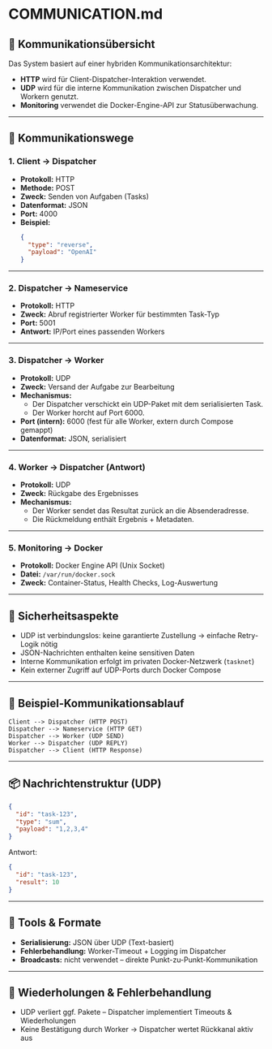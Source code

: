 # COMMUNICATION.md

## 📡 Kommunikationsübersicht

Das System basiert auf einer hybriden Kommunikationsarchitektur:
- **HTTP** wird für Client-Dispatcher-Interaktion verwendet.
- **UDP** wird für die interne Kommunikation zwischen Dispatcher und Workern genutzt.
- **Monitoring** verwendet die Docker-Engine-API zur Statusüberwachung.

---

## 🔗 Kommunikationswege

### 1. Client → Dispatcher
- **Protokoll:** HTTP
- **Methode:** POST
- **Zweck:** Senden von Aufgaben (Tasks)
- **Datenformat:** JSON
- **Port:** 4000
- **Beispiel:**
  ```json
  {
    "type": "reverse",
    "payload": "OpenAI"
  }
  ```

---

### 2. Dispatcher → Nameservice
- **Protokoll:** HTTP
- **Zweck:** Abruf registrierter Worker für bestimmten Task-Typ
- **Port:** 5001
- **Antwort:** IP/Port eines passenden Workers

---

### 3. Dispatcher → Worker
- **Protokoll:** UDP
- **Zweck:** Versand der Aufgabe zur Bearbeitung
- **Mechanismus:**
  - Der Dispatcher verschickt ein UDP-Paket mit dem serialisierten Task.
  - Der Worker horcht auf Port 6000.
- **Port (intern):** 6000 (fest für alle Worker, extern durch Compose gemappt)
- **Datenformat:** JSON, serialisiert

---

### 4. Worker → Dispatcher (Antwort)
- **Protokoll:** UDP
- **Zweck:** Rückgabe des Ergebnisses
- **Mechanismus:**
  - Der Worker sendet das Resultat zurück an die Absenderadresse.
  - Die Rückmeldung enthält Ergebnis + Metadaten.

---

### 5. Monitoring → Docker
- **Protokoll:** Docker Engine API (Unix Socket)
- **Datei:** `/var/run/docker.sock`
- **Zweck:** Container-Status, Health Checks, Log-Auswertung

---

## 🔐 Sicherheitsaspekte

- UDP ist verbindungslos: keine garantierte Zustellung → einfache Retry-Logik nötig
- JSON-Nachrichten enthalten keine sensitiven Daten
- Interne Kommunikation erfolgt im privaten Docker-Netzwerk (`tasknet`)
- Kein externer Zugriff auf UDP-Ports durch Docker Compose

---

## 🧪 Beispiel-Kommunikationsablauf

```plaintext
Client --> Dispatcher (HTTP POST)
Dispatcher --> Nameservice (HTTP GET)
Dispatcher --> Worker (UDP SEND)
Worker --> Dispatcher (UDP REPLY)
Dispatcher --> Client (HTTP Response)
```

---

## 📦 Nachrichtenstruktur (UDP)

```json
{
  "id": "task-123",
  "type": "sum",
  "payload": "1,2,3,4"
}
```

Antwort:
```json
{
  "id": "task-123",
  "result": 10
}
```

---

## 🧰 Tools & Formate

- **Serialisierung:** JSON über UDP (Text-basiert)
- **Fehlerbehandlung:** Worker-Timeout + Logging im Dispatcher
- **Broadcasts:** nicht verwendet – direkte Punkt-zu-Punkt-Kommunikation

---

## 🔁 Wiederholungen & Fehlerbehandlung

- UDP verliert ggf. Pakete – Dispatcher implementiert Timeouts & Wiederholungen
- Keine Bestätigung durch Worker → Dispatcher wertet Rückkanal aktiv aus
